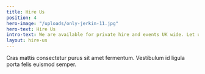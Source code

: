 ```yaml
---
title: Hire Us
position: 4
hero-image: "/uploads/only-jerkin-11.jpg"
hero-text: Hire Us
intro-text: We are available for private hire and events UK wide. Let us know what's on your mind and we'll do our best to get back to you within 48 hours. Please let us have your contact details, an outline of the type of event, the date and approximate number of people attending.
layout: hire-us
---
```


Cras mattis consectetur purus sit amet fermentum. Vestibulum id ligula porta felis euismod semper.